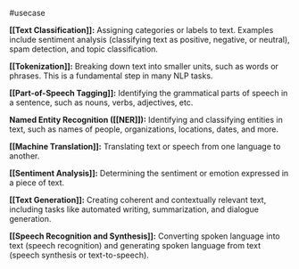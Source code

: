 #usecase 
 
 
 **[[Text Classification]]:** Assigning categories or labels to text. Examples include sentiment analysis (classifying text as positive, negative, or neutral), spam detection, and topic classification.

  **[[Tokenization]]:** Breaking down text into smaller units, such as words or phrases. This is a fundamental step in many NLP tasks.
  
 **[[Part-of-Speech Tagging]]:** Identifying the grammatical parts of speech in a sentence, such as nouns, verbs, adjectives, etc.

 **Named Entity Recognition ([[NER]]):** Identifying and classifying entities in text, such as names of people, organizations, locations, dates, and more.

 **[[Machine Translation]]:** Translating text or speech from one language to another.

 **[[Sentiment Analysis]]:** Determining the sentiment or emotion expressed in a piece of text.

**[[Text Generation]]:** Creating coherent and contextually relevant text, including tasks like automated writing, summarization, and dialogue generation.

 **[[Speech Recognition and Synthesis]]:** Converting spoken language into text (speech recognition) and generating spoken language from text (speech synthesis or text-to-speech).